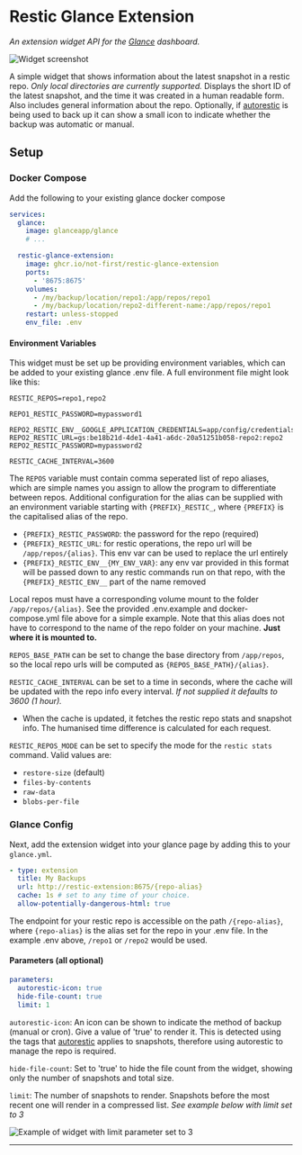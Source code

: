 # Restic Glance Extension
_An extension widget API for the [Glance](https://github.com/glanceapp/glance) dashboard._

![Widget screenshot](https://github.com/user-attachments/assets/15b0dc61-6328-4222-8282-ec64691a239b)

A simple widget that shows information about the latest snapshot in a restic repo. _Only local directories are currently supported._
Displays the short ID of the latest snapshot, and the time it was created in a human readable form. Also includes general information about the repo.
Optionally, if [autorestic](https://autorestic.vercel.app/) is being used to back up it can show a small icon to indicate whether the backup was automatic or manual.

## Setup
### Docker Compose
Add the following to your existing glance docker compose
```yml
services:
  glance:
    image: glanceapp/glance
    # ...

  restic-glance-extension:
    image: ghcr.io/not-first/restic-glance-extension
    ports:
      - '8675:8675'
    volumes:
      - /my/backup/location/repo1:/app/repos/repo1
      - /my/backup/location/repo2-different-name:/app/repos/repo1
    restart: unless-stopped
    env_file: .env
```
#### Environment Variables
This widget must be set up be providing environment variables, which can be added to your existing glance .env file. A full environment file might look like this:
```env
RESTIC_REPOS=repo1,repo2

REPO1_RESTIC_PASSWORD=mypassword1

REPO2_RESTIC_ENV__GOOGLE_APPLICATION_CREDENTIALS=app/config/credentials.json
REPO2_RESTIC_URL=gs:be18b21d-4de1-4a41-a6dc-20a51251b058-repo2:repo2
REPO2_RESTIC_PASSWORD=mypassword2

RESTIC_CACHE_INTERVAL=3600
```

The `REPOS` variable must contain comma seperated list of repo aliases, which are simple names you assign to allow the program to differentiate between repos. Additional configuration for the alias can be supplied with an environment variable starting with `{PREFIX}_RESTIC_`, where `{PREFIX}` is the capitalised alias of the repo.
  - `{PREFIX}_RESTIC_PASSWORD`: the password for the repo (required)
  - `{PREFIX}_RESTIC_URL`: for restic operations, the repo url will be `/app/repos/{alias}`. This env var can be used to replace the url entirely
  - `{PREFIX}_RESTIC_ENV__{MY_ENV_VAR}`: any env var provided in this format will be passed down to any restic commands run on that repo, with the `{PREFIX}_RESTIC_ENV__` part of the name removed

Local repos must have a corresponding volume mount to the folder `/app/repos/{alias}`. See the provided .env.example and docker-compose.yml file above for a simple example.
Note that this alias does not have to correspond to the name of the repo folder on your machine. **Just where it is mounted to.**

`REPOS_BASE_PATH` can be set to change the base directory from `/app/repos`, so the local repo urls will be computed as `{REPOS_BASE_PATH}/{alias}`.

`RESTIC_CACHE_INTERVAL` can be set to a time in seconds, where the cache will be updated with the repo info every interval. _If not supplied it defaults to 3600 (1 hour)._
  - When the cache is updated, it fetches the restic repo stats and snapshot info. The humanised time difference is calculated for each request.

`RESTIC_REPOS_MODE` can be set to specify the mode for the `restic stats` command. Valid values are:
  - `restore-size` (default)
  - `files-by-contents`
  - `raw-data`
  - `blobs-per-file`

### Glance Config
Next, add the extension widget into your glance page by adding this to your `glance.yml`.
```yml
- type: extension
  title: My Backups
  url: http://restic-extension:8675/{repo-alias}
  cache: 1s # set to any time of your choice.
  allow-potentially-dangerous-html: true
```
The endpoint for your restic repo is accessible on the path `/{repo-alias}`, where `{repo-alias}` is the alias set for the repo in your .env file. In the example .env above, `/repo1` or `/repo2` would be used.

#### Parameters (all optional)
```yml
parameters:
  autorestic-icon: true
  hide-file-count: true
  limit: 1
```

`autorestic-icon`: An icon can be shown to indicate the method of backup (manual or cron). Give a value of 'true' to render it.
This is detected using the tags that [autorestic](https://autorestic.vercel.app/) applies to snapshots, therefore using autorestic to manage the repo is required.

`hide-file-count`: Set to 'true' to hide the file count from the widget, showing only the number of snapshots and total size.

`limit`: The number of snapshots to render. Snapshots before the most recent one will render in a compressed list. _See example below with limit set to 3_

![Example of widget with limit parameter set to 3](https://github.com/user-attachments/assets/26bf76ba-9c57-431d-94a0-f9516941dcdb)

---
